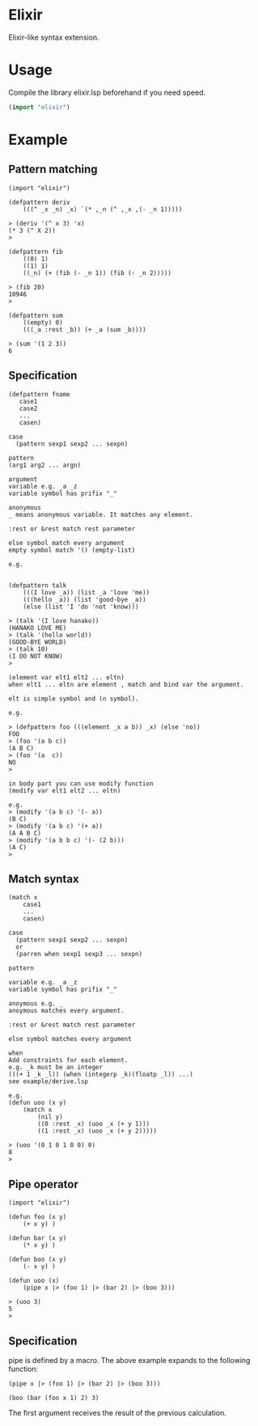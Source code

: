 # Elixir
Elixir-like syntax extension.

# Usage
Compile the library elixir.lsp beforehand if you need speed.

```lisp
(import "elixir")
```

# Example

## Pattern matching

```
(import "elixir")

(defpattern deriv
    (((^ _x _n) _x) `(* ,_n (^ ,_x ,(- _n 1)))))

> (deriv '(^ x 3) 'x)
(* 3 (^ X 2))
> 

(defpattern fib
    ((0) 1)
    ((1) 1)
    ((_n) (+ (fib (- _n 1)) (fib (- _n 2)))))

> (fib 20)
10946
> 

(defpattern sum
    ((empty) 0)
    (((_a :rest _b)) (+ _a (sum _b))))

> (sum '(1 2 3))
6

```

## Specification

```
(defpattern fname
   case1
   case2
   ...
   casen)

case
  (pattern sexp1 sexp2 ... sexpn)

pattern
(arg1 arg2 ... argn)

argument
variable e.g. _a _z 
variable symbol has prifix "_"

anonymous
_ means anonymous variable. It matches any element.

:rest or &rest match rest parameter

else symbol match every argument 
empty symbol match '() (empty-list) 

e.g. 


(defpattern talk
    (((I love _a)) (list _a 'love 'me))
    (((hello _a)) (list 'good-bye _a))
    (else (list 'I 'do 'not 'know)))

> (talk '(I love hanako))
(HANAKO LOVE ME)
> (talk '(hello world))
(GOOD-BYE WORLD)
> (talk 10)
(I DO NOT KNOW)
> 

(element var elt1 elt2 ... eltn) 
when elt1 ... eltn are element , match and bind var the argument.

elt is simple symbol and (n symbol).

e.g.

> (defpattern foo (((element _x a b)) _x) (else 'no))
FOO
> (foo '(a b c))
(A B C)
> (foo '(a  c))
NO
> 

in body part you can use modify function
(modify var elt1 elt2 ... eltn)

e.g.
> (modify '(a b c) '(- a))
(B C)
> (modify '(a b c) '(+ a))
(A A B C)
> (modify '(a b b c) '(- (2 b)))
(A C)
> 

```

## Match syntax

```
(match x
    case1
    ...
    casen)

case
  (pattern sexp1 sexp2 ... sexpn)
  or
  (parren when sexp1 sexp3 ... sexpn)

pattern

variable e.g. _a _z 
variable symbol has prifix "_"

anoymous e.g. _
anoymous matches every argument.

:rest or &rest match rest parameter

else symbol matches every argument 

when
Add constraints for each element.
e.g. _k must be an integer 
(((+ 1 _k _l)) (when (integerp _k)(floatp _l)) ...)
see example/derive.lsp

e.g.    
(defun uoo (x y)
    (match x
        (nil y)
        ((0 :rest _x) (uoo _x (+ y 1)))
        ((1 :rest _x) (uoo _x (+ y 2)))))

> (uoo '(0 1 0 1 0 0) 0)
8
> 
```

## Pipe operator

```
(import "elixir")

(defun foo (x y)
    (+ x y) )

(defun bar (x y)
    (* x y) )

(defun boo (x y)
    (- x y) )

(defun uoo (x)
    (pipe x |> (foo 1) |> (bar 2) |> (boo 3)))

> (uoo 3)
5
> 
```

## Specification
pipe is defined by a macro. The above example expands to the following function:

```
(pipe x |> (foo 1) |> (bar 2) |> (boo 3)))

(boo (bar (foo x 1) 2) 3)
```

The first argument receives the result of the previous calculation. 
